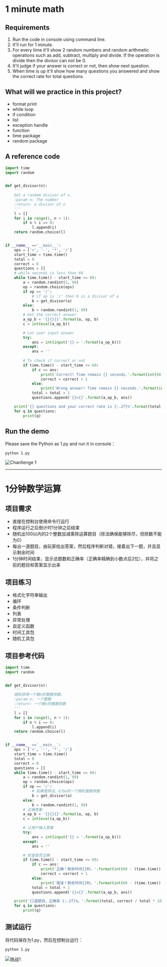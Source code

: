 # 1 minute math

## Requirements

1. Run the code in console using command line.
2. It'll run for 1 minute.
3. For every time it'll show 2 random numbers and random arithmetic operations such as add, subtract, multiply and divide. If the operation is divide then the divisor can not be 0.
4. It'll judge if your answer is correct or not, then show next question.
5. When time is up it'll show how many questions you answered and show the correct rate for total questions.

## What will we practice in this project?

- format print
- while loop
- if condition
- list
- exception handle
- function
- time package
- random package

## A reference code

```python
import time
import random


def get_divisor(n):
    '''
    Get a random divisor of n.
    :param n: The number
    :return: a divisor of n
    '''
    l = []
    for i in range(1, n + 1):
        if n % i == 0:
            l.append(i)
    return random.choice(l)


if __name__ =='__main__':
    ops = ['+', '-', '*', '/']
    start_time = time.time()
    total = 0
    correct = 0
    questions = []
    # while seconds is less than 60
    while time.time() - start_time <= 60:
        a = random.randint(1, 99)
        op = random.choice(ops)
        if op == '/':
            # if op is '/' then b is a divisor of a
            b = get_divisor(a)
        else:
            b = random.randint(1, 99)
        # Get the correct answer
        a_op_b = '{}{}{}'.format(a, op, b)
        c = int(eval(a_op_b))

        # Let user input answer
        try:
            ans = int(input('{} = '.format(a_op_b)))
        except:
            ans = ''
		
        # To check if correct or not
        if time.time() - start_time <= 60: 
            if c == ans:
                print('Correct! Time remain {} seconds.'.format(int(60 - (time.time() - start_time))))
                correct = correct + 1
            else:
                print('Wrong answer! Time remain {} seconds.'.format(int(60 - (time.time() - start_time))))
            total = total + 1
            questions.append('{}={}'.format(a_op_b, ans))

    print('{} questions and your correct rate is {:.2f}%'.format(total, correct / total * 100))
    for q in questions:
        print(q)

```

## Run the demo

Please save the Python as 1.py and run it in console：

```
python 1.py
```

![Chanllenge 1](images/challenge1_1.png)

----

# 1分钟数学运算

## 项目需求

- 直接在控制台使用命令行运行
- 程序运行之后倒计时1分钟之后结束
- 随机出100以内的2个整数加减乘除运算题目（除法确保能够除尽，但除数不能为0）
- 每出一道题目，由玩家给出答案，然后程序判断对错，接着出下一题，并且显示剩余时间
- 1分钟时间结束，显示总题数和正确率（正确率精确到小数点后2位），并将之前的题目和答案显示出来

## 项目练习

- 格式化字符串输出
- 循环
- 条件判断
- 列表
- 异常处理
- 自定义函数
- 时间工具包
- 随机工具包

## 项目参考代码

```python
import time
import random


def get_divisor(n):
    '''
    随机获得一个数n的整数除数。
    :param n: 一个整数
    :return: 一个数n的整数除数
    '''
    l = []
    for i in range(1, n + 1):
        if n % i == 0:
            l.append(i)
    return random.choice(l)


if __name__ =='__main__':
    ops = ['+', '-', '*', '/']
    start_time = time.time()
    total = 0
    correct = 0
    questions = []
    while time.time() - start_time <= 60:
        a = random.randint(1, 99)
        op = random.choice(ops)
        if op == '/':
            # 如果是除法，b为a的一个随机整数除数
            b = get_divisor(a)
        else:
            b = random.randint(1, 99)
        # 正确答案
        a_op_b = '{}{}{}'.format(a, op, b)
        c = int(eval(a_op_b))

        # 让用户输入答案
        try:
            ans = int(input('{} = '.format(a_op_b)))
        except:
            ans = ''

        # 检查是否正确
        if time.time() - start_time <= 60:
            if c == ans:
                print('正确！剩余时间{}秒。'.format(int(60 - (time.time() - start_time))))
                correct = correct + 1
            else:
                print('错误！剩余时间{}秒。'.format(int(60 - (time.time() - start_time))))
            total = total + 1
            questions.append('{}={}'.format(a_op_b, ans))

    print('{}道题目，正确率 {:.2f}%。'.format(total, correct / total * 100))
    for q in questions:
        print(q)

```

## 测试运行

将代码保存为1.py，然后在控制台运行：

```
python 1.py
```

![挑战1](images/challenge1_1.png)